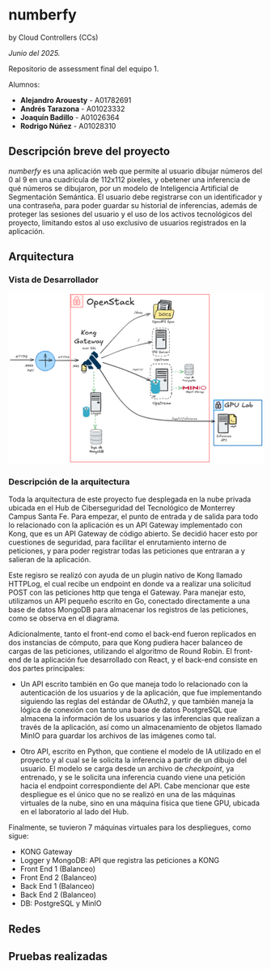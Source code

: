 # numberfy

by Cloud Controllers (CCs) 

_Junio del 2025._

Repositorio de assessment final del equipo 1. 

Alumnos:
- **Alejandro Arouesty** - A01782691
- **Andrés Tarazona** - A01023332
- **Joaquín Badillo** - A01026364
- **Rodrigo Núñez** - A01028310

## Descripción breve del proyecto

_numberfy_ es una aplicación web que permite al usuario dibujar números del 0 al 9 en una cuadrícula de 112x112 pixeles, y obetener una inferencia de qué números se dibujaron, por un modelo de Inteligencia Artificial de Segmentación Semántica. El usuario debe registrarse con un identificador y una contraseña, para poder guardar su historial de inferencias, además de proteger las sesiones del usuario y el uso de los activos tecnológicos del proyecto, limitando estos al uso exclusivo de usuarios registrados en la aplicación.


## Arquitectura

### Vista de Desarrollador
![Vista de desarrollador](./design/architecture-diagrams/development-view.png)


### Descripción de la arquitectura
Toda la arquitectura de este proyecto fue desplegada en la nube privada ubicada en el Hub de Ciberseguridad del Tecnológico de Monterrey Campus Santa Fe. Para empezar, el punto de entrada y de salida para todo lo relacionado con la aplicación es un API Gateway implementado con Kong, que es un API Gateway de código abierto. Se decidió hacer esto por cuestiones de seguridad, para facilitar el enrutamiento interno de peticiones, y para poder registrar todas las peticiones que entraran a y salieran de la aplicación.

Este regisro se realizó con ayuda de un plugin nativo de Kong llamado HTTPLog, el cual recibe un endpoint en donde va a realizar una solicitud POST con las peticiones http que tenga el Gateway. Para manejar esto, utilizamos un API pequeño escrito en Go, conectado directamente a una base de datos MongoDB para almacenar los registros de las peticiones, como se observa en el diagrama.

Adicionalmente, tanto el front-end como el back-end fueron replicados en dos instancias de cómputo, para que Kong pudiera hacer balanceo de cargas de las peticiones, utilizando el algoritmo de Round Robin. El front-end de la aplicación fue desarrollado con React, y el back-end consiste en dos partes principales: 

- Un API escrito también en Go que maneja todo lo relacionado con la autenticación de los usuarios y de la aplicación, que fue implementando siguiendo las reglas del estándar de OAuth2, y que también maneja la lógica de conexión con tanto una base de datos PostgreSQL que almacena la información de los usuarios y las inferencias que realizan a través de la aplicación, así como un almacenamiento de objetos llamado MinIO para guardar los archivos de las imágenes como tal.

- Otro API, escrito en Python, que contiene el modelo de IA utilizado en el proyecto y al cual se le solicita la inferencia a partir de un dibujo del usuario. El modelo se carga desde un archivo de _checkpoint_, ya entrenado, y se le solicita una inferencia cuando viene una petición hacia el endpoint correspondiente del API. Cabe mencionar que este despliegue es el único que no se realizó en una de las máquinas virtuales de la nube, sino en una máquina física que tiene GPU, ubicada en el laboratorio al lado del Hub.

Finalmente, se tuvieron 7 máquinas virtuales para los despliegues, como sigue:

- KONG Gateway
- Logger y MongoDB: API que registra las peticiones a KONG
- Front End 1 (Balanceo)
- Front End 2 (Balanceo)
- Back End 1 (Balanceo)
- Back End 2 (Balanceo)
- DB: PostgreSQL y MinIO

## Redes

## Pruebas realizadas